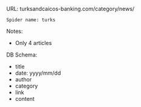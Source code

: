 URL: turksandcaicos-banking.com/category/news/

    Spider name: turks

Notes:
- Only 4 articles

DB Schema:
- title
- date: yyyy/mm/dd
- author
- category
- link
- content
